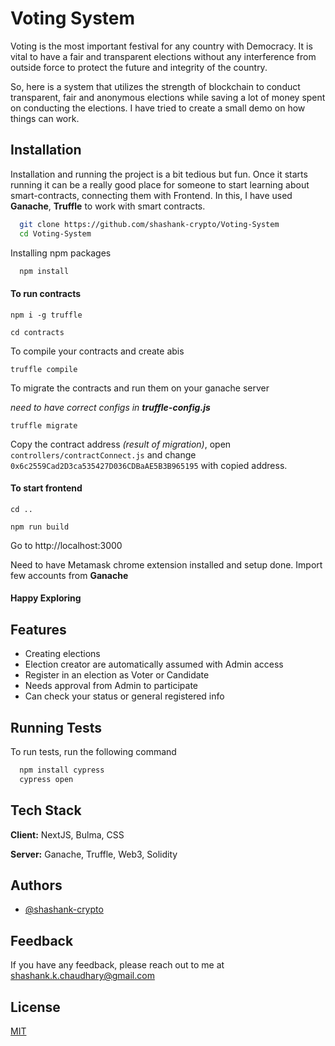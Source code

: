 
# Voting System

Voting is the most important festival for any country with Democracy. It is vital to have a fair and transparent elections without any interference from outside force to protect the future and integrity of the country.

So, here is a system that utilizes the strength of blockchain to conduct transparent, fair and anonymous elections while saving a lot of money spent on conducting the elections. I have tried to create a small demo on how things can work.

## Installation

Installation and running the project is a bit tedious but fun. Once it starts running it can be a really good place for someone to start learning about smart-contracts, connecting them with Frontend. In this, I have used **Ganache**, **Truffle** to work with smart contracts.

```bash
  git clone https://github.com/shashank-crypto/Voting-System
  cd Voting-System
```
Installing npm packages 

```bash
  npm install
```
#### To run contracts

```
npm i -g truffle
```

```
cd contracts
```
To compile your contracts and create abis
```
truffle compile
```
To migrate the contracts and run them on your ganache server 

*need to have correct configs in **truffle-config.js***
```
truffle migrate
```

Copy the contract address *(result of migration)*, open `controllers/contractConnect.js` and change `0x6c2559Cad2D3ca535427D036CDBaAE5B3B965195` with copied address.

#### To start frontend

```
cd ..
```

```
npm run build
```
Go to http://localhost:3000

Need to have Metamask chrome extension installed and setup done. Import few accounts from **Ganache**

#### Happy Exploring
## Features

- Creating elections
- Election creator are automatically assumed with Admin access
- Register in an election as Voter or Candidate
- Needs approval from Admin to participate
- Can check your status or general registered info


## Running Tests

To run tests, run the following command

```bash
  npm install cypress
  cypress open
```


## Tech Stack

**Client:** NextJS, Bulma, CSS

**Server:** Ganache, Truffle, Web3, Solidity


## Authors

- [@shashank-crypto](https://www.github.com/shashank-crypto)


## Feedback

If you have any feedback, please reach out to me at shashank.k.chaudhary@gmail.com


## License

[MIT](https://choosealicense.com/licenses/mit/)

